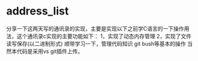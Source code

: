 # address_list
分享一下这两天写的通讯录的实现，主要是实现以下之前学C语言的一下操作用法，这个通讯录c实现的主要功能如下：
1，实现了动态内存管理
2，实现了文件读写保存(以二进制形式)
顺带学习一下，管理代码知识 git bush等基本的操作
当然本代码是采用vs git插件上传。
